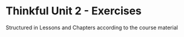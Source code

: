 Thinkful Unit 2 - Exercises
=============================

Structured in Lessons and Chapters
according to the course material
